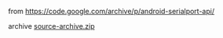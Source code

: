 from https://code.google.com/archive/p/android-serialport-api/

archive [source-archive.zip](source-archive.zip)

